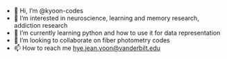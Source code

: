 - 👋 Hi, I’m @kyoon-codes
- 👀 I’m interested in neuroscience, learning and memory research, addiction research
- 🌱 I’m currently learning python and how to use it for data representation
- 💞️ I’m looking to collaborate on fiber photometry codes
- 📫 How to reach me hye.jean.yoon@vanderbilt.edu

<!---
kyoon-codes/kyoon-codes is a ✨ special ✨ repository because its `README.md` (this file) appears on your GitHub profile.
You can click the Preview link to take a look at your changes.
--->
